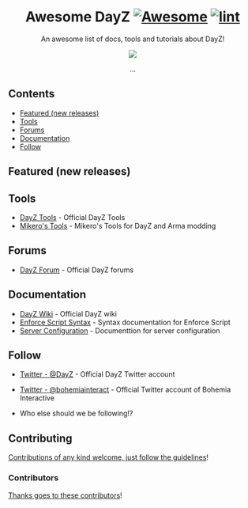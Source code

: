<div align="center">

<!-- title -->

<!--lint ignore no-dead-urls-->

# Awesome DayZ [![Awesome](https://awesome.re/badge.svg)](https://awesome.re) [![lint](https://github.com/AwesomeDayZ/awesome_dayz/actions/workflows/lint.yaml/badge.svg)](https://github.com/AwesomeDayZ/awesome_dayz/actions/workflows/lint.yaml)

<!-- subtitle -->

An awesome list of docs, tools and tutorials about DayZ!

<!-- image -->

<a href="https://dayz.com" target="_blank" rel="noopener noreferrer">
  <img src="https://dayz.com/img/logos/dayz-logo.svg" />
</a>

<!-- description -->

...

</div>

<!-- TOC -->

## Contents

- [Featured (new releases)](#featured-new-releases)
- [Tools](#tools)
- [Forums](#forums)
- [Documentation](#documentation)
- [Follow](#follow)

<!-- CONTENT -->

## Featured (new releases)


## Tools

- [DayZ Tools](https://store.steampowered.com/app/830640/DayZ_Tools/) - Official DayZ Tools
- [Mikero's Tools](https://mikero.bytex.digital) - Mikero's Tools for DayZ and Arma modding

## Forums

- [DayZ Forum](https://forums.dayz.com) - Official DayZ forums

## Documentation

- [DayZ Wiki](https://community.bistudio.com/wiki/Category:DayZ) - Official DayZ wiki
- [Enforce Script Syntax](https://community.bistudio.com/wiki/DayZ:Enforce_Script_Syntax) - Syntax documentation for Enforce Script
- [Server Configuration](https://community.bistudio.com/wiki/DayZ:Server_Configuration) - Documenttion for server configuration
<!-- END CONTENT -->

## Follow

<!-- list people worth following on social sites (Twitter, LinkedIn, GitHub, YouTube etc.) -->

- [Twitter - @DayZ](https://twitter.com/DayZ) - Official DayZ Twitter account
- [Twitter - @bohemiainteract](https://twitter.com/bohemiainteract) - Official Twitter account of Bohemia Interactive
  

- Who else should we be following!?

## Contributing

[Contributions of any kind welcome, just follow the guidelines](contributing.md)!

### Contributors

[Thanks goes to these contributors](https://github.com/AwesomeDayZ/awesome_dayz/graphs/contributors)!

